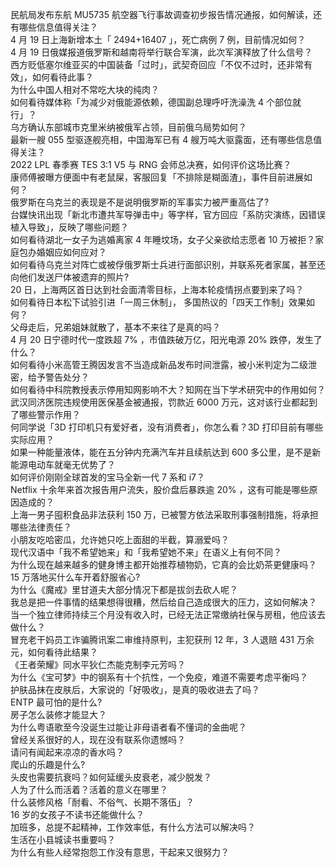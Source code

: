 民航局发布东航 MU5735 航空器飞行事故调查初步报告情况通报，如何解读，还有哪些信息值得关注？  
4 月 19 日上海新增本土「 2494+16407 」，死亡病例 7 例，目前情况如何？  
4 月 19 日俄媒报道俄罗斯和越南将举行联合军演，此次军演释放了什么信号？  
西方贬低塞尔维亚买的中国装备「过时」，武契奇回应「不仅不过时，还非常有效」，如何看待此事？  
为什么中国人相对不常吃大块的纯肉？  
如何看待媒体称「为减少对俄能源依赖，德国副总理呼吁洗澡洗 4 个部位就行」？  
乌方确认东部城市克里米纳被俄军占领，目前俄乌局势如何？  
最新一艘 055 型驱逐舰亮相，中国海军已有 4 艘万吨大驱露面，还有哪些信息值得关注？  
2022 LPL 春季赛 TES 3:1 V5 与 RNG 会师总决赛，如何评价这场比赛？  
康师傅被曝方便面中有老鼠屎，客服回复「不排除是糊面渣」，事件目前进展如何？  
俄罗斯在乌克兰的表现是不是说明俄罗斯的军事实力被严重高估了?  
台媒快讯出现「新北市遭共军导弹击中」等字样，官方回应「系防灾演练，因错误植入导致」，反映了哪些问题？  
如何看待湖北一女子为逃婚离家 4 年睡坟场，女子父亲欲给志愿者 10 万被拒？家庭包办婚姻应如何应对？  
如何看待乌克兰对阵亡或被俘俄罗斯士兵进行面部识别，并联系死者家属，甚至还向他们发送尸体被遗弃的照片?  
20 日，上海两区首日达到社会面清零目标，上海本轮疫情拐点要到来了吗？  
如何看待日本松下试验引进「一周三休制」， 多国热议的「四天工作制」效果如何？  
父母走后，兄弟姐妹就散了，基本不来往了是真的吗？  
4 月 20 日宁德时代一度跌超 7% ，市值跌破万亿，阳光电源 20% 跌停，发生了什么？  
如何看待小米高管王腾因发言不当造成新品发布时间泄露，被小米判定为二级泄密，给予警告处分？  
如何看待中科院教授表示停用知网影响不大？知网在当下学术研究中的作用如何？  
武汉同济医院违规使用医保基金被通报，罚款近 6000 万元，这对该行业都起到了哪些警示作用？  
何同学说「3D 打印机只有爱好者，没有消费者」，你怎么看？3D 打印目前有哪些实际应用？  
如果一种能量液体，能在五分钟内充满汽车并且续航达到 600 多公里，是不是新能源电动车就毫无优势了？  
如何评价刚刚全球首发的宝马全新一代 7 系和 i7？  
Netflix 十余年来首次报告用户流失，股价盘后暴跌逾 20% ，这有可能是哪些原因造成的？  
上海一男子囤积食品非法获利 150 万，已被警方依法采取刑事强制措施，将承担哪些法律责任？  
小朋友吃哈密瓜，允许她只吃上面甜的半截，算溺爱吗？  
现代汉语中「我不希望她来」和「我希望她不来」在语义上有何不同？  
为什么现在越来越多的健身博主都开始推荐植物奶，它真的会比奶茶更健康吗？  
15 万落地买什么车开着舒服省心?  
为什么《魔戒》里甘道夫大部分情况下都是拔剑去砍人呢？  
我总是把一件事情的结果想得很糟，然后给自己造成很大的压力，这如何解决？  
当一个独立律师持续三个月没有收入时，已经无法正常缴纳社保与房租，他应该去做什么？  
冒充老干妈员工诈骗腾讯案二审维持原判，主犯获刑 12 年，3 人退赔 431 万余元，如何看待此结果？  
《王者荣耀》同水平狄仁杰能克制李元芳吗？  
为什么《宝可梦》中的钢系有十个抗性，一个免疫，难道不需要考虑平衡吗？  
护肤品抹在皮肤后，大家说的「好吸收」，是真的吸收进去了吗？  
ENTP 最可怕的是什么?  
房子怎么装修才能显大？  
为什么粤语歌至今没诞生过能让非母语者看不懂词的金曲呢？  
曾经关系很好的人，现在没有联系你遗憾吗？  
请问有闻起来凉凉的香水吗？  
爬山的乐趣是什么?  
头皮也需要抗衰吗？如何延缓头皮衰老，减少脱发？  
人为了什么而活着？活着的意义在哪里？  
什么装修风格「耐看、不俗气、长期不落伍」？  
16 岁的女孩子不读书还能做什么？  
加班多，总提不起精神，工作效率低，有什么方法可以解决吗？  
生活在小县城读书重要吗？  
为什么有些人经常抱怨工作没有意思，干起来又很努力？  
